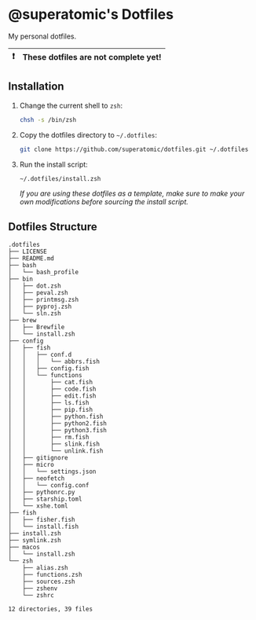 # **@superatomic**'s Dotfiles
My personal dotfiles.

| :exclamation: | **These dotfiles are not complete yet!** |
|---------------|:-----------------------------------------|

## Installation

1. Change the current shell to `zsh`:
   ```sh
   chsh -s /bin/zsh
   ```
2. Copy the dotfiles directory to `~/.dotfiles`:
   ```zsh
   git clone https://github.com/superatomic/dotfiles.git ~/.dotfiles
   ```
3. Run the install script:
   ```zsh
   ~/.dotfiles/install.zsh
   ```
   *If you are using these dotfiles as a template,
   make sure to make your own modifications before sourcing the install script.*


## Dotfiles Structure
```
.dotfiles
├── LICENSE
├── README.md
├── bash
│   └── bash_profile
├── bin
│   ├── dot.zsh
│   ├── peval.zsh
│   ├── printmsg.zsh
│   ├── pyproj.zsh
│   └── sln.zsh
├── brew
│   ├── Brewfile
│   └── install.zsh
├── config
│   ├── fish
│   │   ├── conf.d
│   │   │   └── abbrs.fish
│   │   ├── config.fish
│   │   └── functions
│   │       ├── cat.fish
│   │       ├── code.fish
│   │       ├── edit.fish
│   │       ├── ls.fish
│   │       ├── pip.fish
│   │       ├── python.fish
│   │       ├── python2.fish
│   │       ├── python3.fish
│   │       ├── rm.fish
│   │       ├── slink.fish
│   │       └── unlink.fish
│   ├── gitignore
│   ├── micro
│   │   └── settings.json
│   ├── neofetch
│   │   └── config.conf
│   ├── pythonrc.py
│   ├── starship.toml
│   └── xshe.toml
├── fish
│   ├── fisher.fish
│   └── install.fish
├── install.zsh
├── symlink.zsh
├── macos
│   └── install.zsh
└── zsh
    ├── alias.zsh
    ├── functions.zsh
    ├── sources.zsh
    ├── zshenv
    └── zshrc

12 directories, 39 files
```

